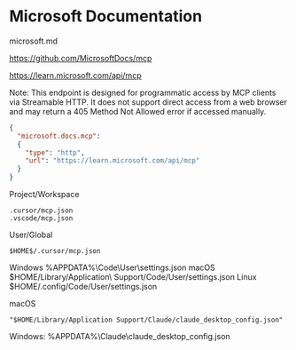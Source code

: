 # Microsoft Documentation

microsoft.md

https://github.com/MicrosoftDocs/mcp

https://learn.microsoft.com/api/mcp

Note: This endpoint is designed for programmatic access by MCP clients via Streamable HTTP. It does not support direct access from a web browser and may return a 405 Method Not Allowed error if accessed manually.

```json
{
  "microsoft.docs.mcp": 
  {
    "type": "http",
    "url": "https://learn.microsoft.com/api/mcp"
  }
}
```

Project/Workspace

```
.cursor/mcp.json
.vscode/mcp.json
```

User/Global

```
$HOME$/.cursor/mcp.json

```


Windows %APPDATA%\Code\User\settings.json
macOS $HOME/Library/Application\ Support/Code/User/settings.json
Linux $HOME/.config/Code/User/settings.json


macOS

    "$HOME/Library/Application Support/Claude/claude_desktop_config.json"

Windows: %APPDATA%\Claude\claude_desktop_config.json
